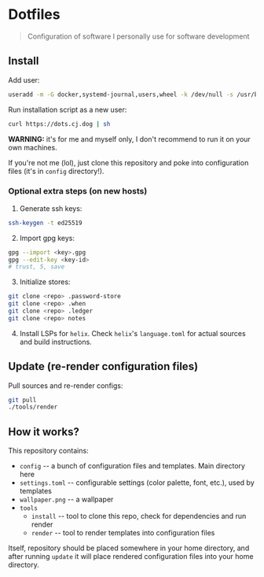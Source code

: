 # Dotfiles

> Configuration of software I personally use for software development

## Install

Add user:

```sh
useradd -m -G docker,systemd-journal,users,wheel -k /dev/null -s /usr/bin/zsh cj
```

Run installation script as a new user:

```sh
curl https://dots.cj.dog | sh
```

**WARNING:** it's for me and myself only,
I don't recommend to run it on your own machines.

If you're not me (lol), just clone this repository and
poke into configuration files (it's in `config` directory!).

### Optional extra steps (on new hosts)

1. Generate ssh keys:

```sh
ssh-keygen -t ed25519
```

2. Import gpg keys:

```sh
gpg --import <key>.gpg
gpg --edit-key <key-id>
# trust, 5, save
```

3. Initialize stores:

```sh
git clone <repo> .password-store
git clone <repo> .when
git clone <repo> .ledger
git clone <repo> notes
```

4. Install LSPs for `helix`.
   Check `helix`'s `language.toml` for actual sources
   and build instructions.

## Update (re-render configuration files)

Pull sources and re-render configs:

```sh
git pull
./tools/render
```

## How it works?

This repository contains:

- `config` -- a bunch of configuration files and templates. Main directory here
- `settings.toml` -- configurable settings (color palette, font, etc.), used by templates
- `wallpaper.png` -- a wallpaper
- `tools`
   - `install` -- tool to clone this repo, check for dependencies and run render
   - `render` -- tool to render templates into configuration files

Itself, repository should be placed somewhere in your home directory,
and after running `update` it will place rendered configuration files
into your home directory.
